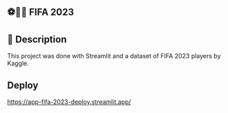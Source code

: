 ## ⚽🏃‍♂️ FIFA 2023

## 📌 Description
This project was done with Streamlit and a dataset of FIFA 2023 players by Kaggle.

## Deploy
https://app-fifa-2023-deploy.streamlit.app/

